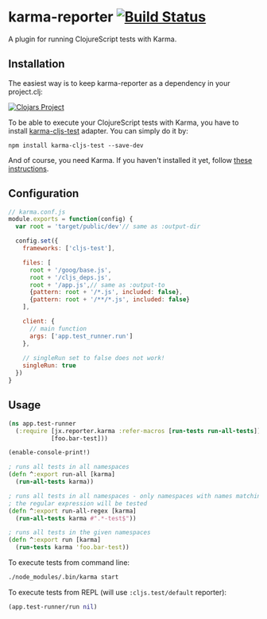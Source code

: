 # karma-reporter [![Build Status](https://travis-ci.org/honzabrecka/karma-reporter.svg?branch=master)](https://travis-ci.org/honzabrecka/karma-reporter)

A plugin for running ClojureScript tests with Karma.

## Installation

The easiest way is to keep karma-reporter as a dependency in your project.clj:

[![Clojars Project](http://clojars.org/karma-reporter/latest-version.svg)](http://clojars.org/karma-reporter)

To be able to execute your ClojureScript tests with Karma, you have to install [karma-cljs-test](https://github.com/honzabrecka/karma-cljs-test) adapter. You can simply do it by:

```
npm install karma-cljs-test --save-dev
```

And of course, you need Karma. If you haven't installed it yet, follow [these instructions](http://karma-runner.github.io/0.12/intro/installation.html).

## Configuration

```js
// karma.conf.js
module.exports = function(config) {
  var root = 'target/public/dev'// same as :output-dir

  config.set({
    frameworks: ['cljs-test'],

    files: [
      root + '/goog/base.js',
      root + '/cljs_deps.js',
      root + '/app.js',// same as :output-to
      {pattern: root + '/*.js', included: false},
      {pattern: root + '/**/*.js', included: false}
    ],

    client: {
      // main function
      args: ['app.test_runner.run']
    },
    
    // singleRun set to false does not work!
    singleRun: true
  })
}
```

## Usage

```clojure
(ns app.test-runner
  (:require [jx.reporter.karma :refer-macros [run-tests run-all-tests]]
            [foo.bar-test]))

(enable-console-print!)

; runs all tests in all namespaces
(defn ^:export run-all [karma]
  (run-all-tests karma))

; runs all tests in all namespaces - only namespaces with names matching
; the regular expression will be tested
(defn ^:export run-all-regex [karma]
  (run-all-tests karma #".*-test$"))

; runs all tests in the given namespaces
(defn ^:export run [karma]
  (run-tests karma 'foo.bar-test))
```

To execute tests from command line:

```bash
./node_modules/.bin/karma start
```

To execute tests from REPL (will use `:cljs.test/default` reporter):

```clojure
(app.test-runner/run nil)
```
